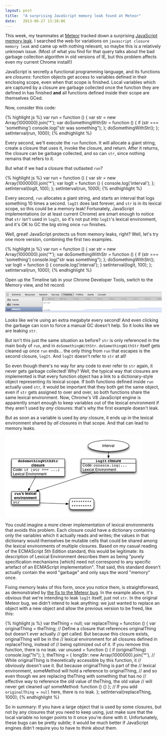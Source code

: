 ```yaml
---
layout: post
title:  "A surprising JavaScript memory leak found at Meteor"
date:   2013-06-27 13:38:06
---
```


This week, my teammates at [Meteor][meteor] tracked down a surprising
[JavaScript memory leak][issue]. I searched the web for variations on
`javascript closure memory leak` and came up with nothing relevant, so maybe
this is a relatively unknown issue. (Most of what you find for that query talks
about the bad garbage collection algorithm in old versions of IE, but this
problem affects even my current Chrome install!)

JavaScript is secretly a functional programming language, and its functions are
*closures*: function objects get access to variables defined in their enclosing
scope, even when that scope is finished. Local variables which are captured by a
closure are garbage collected once the function they are defined in has finished
**and** all functions defined inside their scope are themselves GCed.

Now, consider this code:

{% highlight js %}
var run = function () {
  var str = new Array(1000000).join('*');
  var doSomethingWithStr = function () {
    if (str === 'something')
      console.log("str was something");
  };
  doSomethingWithStr();
};
setInterval(run, 1000);
{% endhighlight %}

Every second, we'll execute the `run` function. It will allocate a giant string,
create a closure that uses it, invoke the closure, and return. After it returns,
the closure can be garbage collected, and so can `str`, since nothing remains
that refers to it.

But what if we had a closure that outlasted `run`?

{% highlight js %}
var run = function () {
  var str = new Array(1000000).join('*');
  var logIt = function () {
    console.log('interval');
  };
  setInterval(logIt, 100);
};
setInterval(run, 1000);
{% endhighlight %}

Every second, `run` allocates a giant string, and starts an interval that logs
something 10 times a second. `logIt` does last forever, and `str` is in its
lexical scope, so this could be a memory leak! Fortunately, JavaScript
implementations (or at least current Chrome) are smart enough to notice that
`str` isn't used in `logIt`, so it's not put into `logIt`'s lexical environment,
and it's OK to GC the big string once `run` finishes.

Well, great! JavaScript protects us from memory leaks, right? Well, let's try
one more version, combining the first two examples.

{% highlight js %}
var run = function () {
  var str = new Array(1000000).join('*');
  var doSomethingWithStr = function () {
    if (str === 'something')
      console.log("str was something");
  };
  doSomethingWithStr();
  var logIt = function () {
    console.log('interval');
  }
  setInterval(logIt, 100);
};
setInterval(run, 1000);
{% endhighlight %}

Open up the Timeline tab in your Chrome Developer Tools, switch to the Memory
view, and hit record:

![Memory leak in Chrome Timeline](/assets/2013-06-27-leak.png)

Looks like we're using an extra megabyte every second! And even clicking the
garbage can icon to force a manual GC doesn't help. So it looks like we are
leaking `str`.

But isn't this just the same situation as before? `str` is only referenced in
the main body of `run`, and in `doSomethingWithStr`. `doSomethingWithStr` itself
gets cleaned up once `run` ends... the only thing from `run` that escapes is the
second closure, `logIt`. And `logIt` doesn't refer to `str` at all!

So even though there's no way for any code to ever refer to `str` again, it
never gets garbage collected! Why? Well, the typical way that closures are
implemented is that every function object has a link to a dictionary-style
object representing its lexical scope. If both functions defined inside `run`
actually used `str`, it would be important that they both get the same object,
even if `str` gets assigned to over and over, so both functions share the same
lexical environment. Now, Chrome's V8 JavaScript engine is apparently smart
enough to keep variables out of the lexical environment if they aren't used by
*any* closures: that's why the first example doesn't leak.

But as soon as a variable is used by *any* closure, it ends up in the lexical
environment shared by *all* closures in that scope. And that can lead to memory
leaks.

![Diagram of lexical environments](/assets/2013-06-27-js-diagram.png)

You could imagine a more clever implementation of lexical environments that avoids
this problem. Each closure could have a dictionary containing only the variables
which it actually reads and writes; the values in that dictionary would
themselves be mutable cells that could be shared among the lexical environments
of multiple closures. Based on my casual reading of the ECMAScript 5th Edition
standard, this would be legitimate: its description of Lexical Environment
describes them as being "purely specification mechanisms \[which] need not
correspond to any specific artefact of an ECMAScript implementation". That said,
this standard doesn't actually contain the word "garbage" and only says the word
"memory" once.

Fixing memory leaks of this form, once you notice them, is straightforward, as
demonstrated by [the fix to the Meteor bug][fix]. In the example above, it's
obvious that we're intending to leak `logIt` itself, just not `str`. In the
original Meteor bug, we didn't intend to leak anything: we just wanted to
replace an object with a new object and allow the previous version to be freed,
like this:

{% highlight js %}
var theThing = null;
var replaceThing = function () {
  var originalThing = theThing;
  // Define a closure that references originalThing but doesn't ever actually
  // get called. But because this closure exists, originalThing will be in the
  // lexical environment for all closures defined in replaceThing, instead of
  // being optimized out of it. If you remove this function, there is no leak.
  var unused = function () {
    if (originalThing)
      console.log("hi");
  };
  theThing = {
    longStr: new Array(1000000).join('*'),
    // While originalThing is theoretically accessible by this function, it
    // obviously doesn't use it. But because originalThing is part of the
    // lexical environment, someMethod will hold a reference to originalThing,
    // and so even though we are replacing theThing with something that has no
    // effective way to reference the old value of theThing, the old value
    // will never get cleaned up!
    someMethod: function () {}
  };
  // If you add `originalThing = null` here, there is no leak.
};
setInterval(replaceThing, 1000);
{% endhighlight %}

So in summary: If you have a large object that is used by some closures, but not
by any closures that you need to keep using, just make sure that the local
variable no longer points to it once you're done with it. Unfortunately, these
bugs can be pretty subtle; it would be much better if JavaScript engines didn't
require you to have to think about them.

[meteor]: https://www.meteor.com/
[issue]: https://github.com/meteor/meteor/issues/1157
[fix]: https://github.com/meteor/meteor/commit/49e9813
